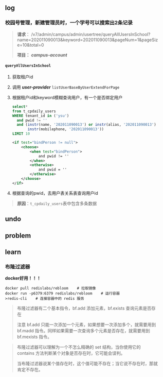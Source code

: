 ## log

### 校园号管理，新建管理员时，一个学号可以搜索出2条记录

> **请求**： /v7/admin/campus/admin/usertree/queryAllUsersInSchool?name=202011090013&keyword=202011090013&pageNum=1&pageSize=10&total=0
>
> **项目：** ***campus-account***

#### `queryAllUsersInSchool`

1. 获取租户id

2. 调用 ***user-provider*** `listUserBaseByUserExtendForPage`

3. 根据租户id和keyword模糊查询用户，有一个是否绑定用户

   ```sql
   select*
   from t_cpdaily_users
   WHERE tenant_id in ('ysu')
     and pwid != ''
     and (instr(name, '202011090013') or instr(alias, '202011090013') or instr(open_id, '202011090013') or
          instr(mobilephone, '202011090013'))
   LIMIT 10
   ```

   ```xml
   <if test="bindPerson != null">
       <choose>
           <when test="bindPerson">
               and pwid != ''
           </when>
           <otherwise>
               and pwid = ''
           </otherwise>
       </choose>
   </if>
   ```

4. 根据查询的pwid，去用户表关系表查询用户id

> **原因**：`t_cpdaily_users`表中包含多条数据



## undo

## problem

## learn

### 布隆过滤器

**docker好用！！！**

```shell
docker pull redislabs/rebloom    # 拉取镜像 
docker run -p6379:6379 redislabs/rebloom    # 运行容器 
>redis-cli    # 连接容器中的 redis 服务
```

> 布隆过滤器有二个基本指令，bf.add  添加元素，bf.exists  查询元素是否存在
>
> 注意  bf.add  只能一次添加一个元素，如果想要一次添加多个，就需要用到  bf.madd  指令。同样如果需要一次查询多个元素是否存在，就需要用到  bf.mexists  指令。

> 布隆过滤器可以理解为一个不怎么精确的  set  结构，当你使用它的  contains  方法判断某个对象是否存在时，它可能会误判。
> 
>当布隆过滤器说某个值存在时，这个值可能不存在；当它说不存在时，那就肯定不存在。

